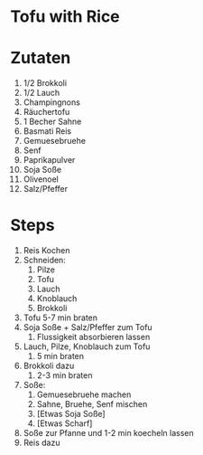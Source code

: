 # Tofu with Rice 

# Zutaten
1. 1/2 Brokkoli
1. 1/2 Lauch
1. Champingnons
1. Räuchertofu
1. 1 Becher Sahne
1. Basmati Reis
1. Gemuesebruehe
1. Senf
1. Paprikapulver
1. Soja Soße
1. Olivenoel
1. Salz/Pfeffer

# Steps
1. Reis Kochen
1. Schneiden:
    1. Pilze
    1. Tofu
    1. Lauch
    1. Knoblauch
    1. Brokkoli
1. Tofu 5-7 min braten
1. Soja Soße + Salz/Pfeffer zum Tofu
    1. Flussigkeit absorbieren lassen
1. Lauch, Pilze, Knoblauch zum Tofu
    1. 5 min braten
1. Brokkoli dazu
    1. 2-3 min braten
1. Soße:
    1. Gemuesebruehe machen
    1. Sahne, Bruehe, Senf mischen
    1. [Etwas Soja Soße]
    1. [Etwas Scharf]
1. Soße zur Pfanne und 1-2 min koecheln lassen
1. Reis dazu


